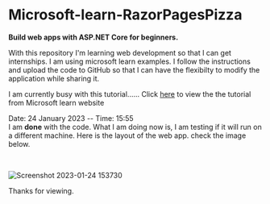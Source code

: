 # Microsoft-learn-RazorPagesPizza
<b>Build web apps with ASP.NET Core for beginners.</b>

With this repository I'm learning web development so that I can get internships. I am using microsoft learn examples. I follow the instructions and upload the code to GitHub so that I can have the flexibilty to modify the application while sharing it.


I am currently busy with this tutorial...... Click <a href="https://learn.microsoft.com/en-gb/training/modules/create-razor-pages-aspnet-core/">here</a> to view the the tutorial from Microsoft learn website
<br>
<p>Date: 24 January 2023 -- Time: 15:55<br>
I am <b>done</b> with the code. What I am doing now is, I am testing if it will run on a different machine. Here is the layout of the web app. check the image below.</p><br>

![Screenshot 2023-01-24 153730](https://user-images.githubusercontent.com/46784262/214314803-e3ffaec9-9f81-4ddd-987b-be6a2eb35fff.png)

Thanks for viewing.
